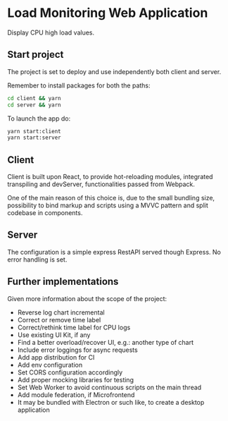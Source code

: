 # Load Monitoring Web Application

Display CPU high load values.

## Start project

The project is set to deploy and use independently both client and server.

Remember to install packages for both the paths:
```bash
cd client && yarn
cd server && yarn
```

To launch the app do:
```bash
yarn start:client
yarn start:server
```

## Client

Client is built upon React, to provide hot-reloading modules, integrated transpiling and devServer, functionalities passed from Webpack.

One of the main reason of this choice is, due to the small bundling size, possibility to bind markup and scripts using a MVVC pattern and split codebase in components.

## Server

The configuration is a simple express RestAPI served though Express.
No error handling is set.

## Further implementations

Given more information about the scope of the project:

- Reverse log chart incremental
- Correct or remove time label
- Correct/rethink time label for CPU logs
- Use existing UI Kit, if any
- Find a better overload/recover UI, e.g.: another type of chart
- Include error loggings for async requests
- Add app distribution for CI
- Add env configuration
- Set CORS configuration accordingly
- Add proper mocking libraries for testing
- Set Web Worker to avoid continuous scripts on the main thread
- Add module federation, if Microfrontend
- It may be bundled with Electron or such like, to create a desktop application
  